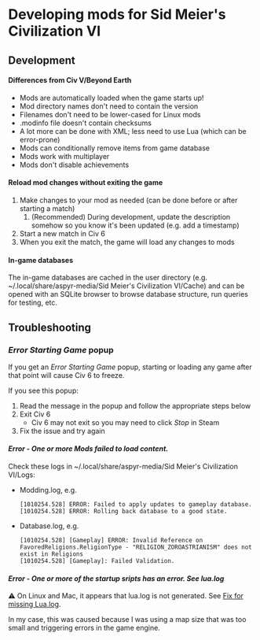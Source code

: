 # Developing mods for Sid Meier's Civilization VI

## Development

#### Differences from Civ V/Beyond Earth

- Mods are automatically loaded when the game starts up!
- Mod directory names don't need to contain the version
- Filenames don't need to be lower-cased for Linux mods
- .modinfo file doesn't contain checksums
- A lot more can be done with XML; less need to use Lua (which can be error-prone)
- Mods can conditionally remove items from game database
- Mods work with multiplayer
- Mods don't disable achievements

#### Reload mod changes without exiting the game

1. Make changes to your mod as needed (can be done before or after starting a match)
   1. (Recommended) During development, update the description somehow so you know it's been updated (e.g. add a timestamp)
1. Start a new match in Civ 6
1. When you exit the match, the game will load any changes to mods

#### In-game databases

The in-game databases are cached in the user directory (e.g. ~/.local/share/aspyr-media/Sid Meier's Civilization VI/Cache) and can be opened with an SQLite browser to browse database structure, run queries for testing, etc.

## Troubleshooting

### _Error Starting Game_ popup

If you get an _Error Starting Game_ popup, starting or loading any game after that point will cause Civ 6 to freeze.

If you see this popup:

1. Read the message in the popup and follow the appropriate steps below
1. Exit Civ 6
   - Civ 6 may not exit so you may need to click _Stop_ in Steam
1. Fix the issue and try again

#### _Error - One or more Mods failed to load content._

Check these logs in ~/.local/share/aspyr-media/Sid Meier's Civilization VI/Logs:

- Modding.log, e.g.
  ```
  [1010254.528] ERROR: Failed to apply updates to gameplay database.
  [1010254.528] ERROR: Rolling back database to a good state.
  ```
- Database.log, e.g.
  ```
  [1010254.528] [Gameplay] ERROR: Invalid Reference on FavoredReligions.ReligionType - "RELIGION_ZOROASTRIANISM" does not exist in Religions
  [1010254.528] [Gameplay]: Failed Validation.
  ```

#### _Error - One or more of the startup sripts has an error. See lua.log_

⚠️ On Linux and Mac, it appears that lua.log is not generated. See [Fix for missing Lua.log](./lua-log-fix.md).

In my case, this was caused because I was using a map size that was too small and triggering errors in the game engine.
